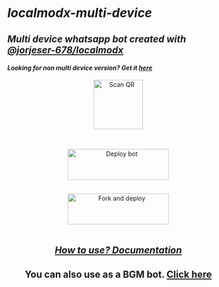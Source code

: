 # _localmodx-multi-device_
## _Multi device whatsapp bot created with [@jorjeser-678/localmodx](https://github.com/jorjeser-678/localmodx)_
#### _Looking for non multi device version? Get it [here](https://github.com/jorjeser-678/localmodx-legacy)_
<!---## Readme first before using 👇❌
### (Due to the removal of heroku-github integration, this project is currently unable to deploy to heroku servers. As of this, existing users also couldn't update their bots.)
Visit [Heroku status site](https://status.heroku.com) for more details
<br>
-->
<div align="center">
  
<a href="https://localmodx-6.herokuapp.com/"><img align="center" src="https://i.imgur.com/MCO4rvC.jpeg" alt="Scan QR" height="112" width="112" /></a>
<br>
<div>
<br>
  
<a href="https://localmodx-6/api/deploy-md" target="blank"><img align="center" src="https://i.imgur.com/Rc7WXah.jpeg" alt="Deploy bot" height="70" width="230" /></a>
  <div>
<br>
<a href="https://github.com/jorjeser-678/localmodx/fork"><img align="center" src="https://i.imgur.com/Ikia44y.jpeg" alt="Fork and deploy" height="70" width="230" /></a>
<div>
  <br>

## _[How to use? Documentation](https://github.com/jorjeser-678/localmodx-md/wiki/localmodx-Documentation)_

## You can also use as a BGM bot. [Click here](https://github.com/jorjeser-678/localmodx-md/wiki/Docs#how-to-set-up-bgm-bot)
